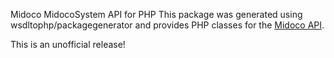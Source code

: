 Midoco MidocoSystem API for PHP
This package was generated using wsdltophp/packagegenerator and provides PHP classes for the [Midoco API](https://midoffice.midoco.net/ws/wsdl/MidocoSystemService.wsdl).

This is an unofficial release!
